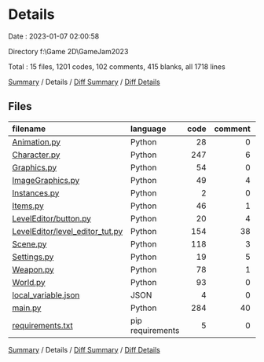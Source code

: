 # Details

Date : 2023-01-07 02:00:58

Directory f:\\Game 2D\\GameJam2023

Total : 15 files,  1201 codes, 102 comments, 415 blanks, all 1718 lines

[Summary](results.md) / Details / [Diff Summary](diff.md) / [Diff Details](diff-details.md)

## Files
| filename | language | code | comment | blank | total |
| :--- | :--- | ---: | ---: | ---: | ---: |
| [Animation.py](/Animation.py) | Python | 28 | 0 | 12 | 40 |
| [Character.py](/Character.py) | Python | 247 | 6 | 84 | 337 |
| [Graphics.py](/Graphics.py) | Python | 54 | 0 | 18 | 72 |
| [ImageGraphics.py](/ImageGraphics.py) | Python | 49 | 4 | 24 | 77 |
| [Instances.py](/Instances.py) | Python | 2 | 0 | 0 | 2 |
| [Items.py](/Items.py) | Python | 46 | 1 | 20 | 67 |
| [LevelEditor/button.py](/LevelEditor/button.py) | Python | 20 | 4 | 7 | 31 |
| [LevelEditor/level_editor_tut.py](/LevelEditor/level_editor_tut.py) | Python | 154 | 38 | 47 | 239 |
| [Scene.py](/Scene.py) | Python | 118 | 3 | 41 | 162 |
| [Settings.py](/Settings.py) | Python | 19 | 5 | 12 | 36 |
| [Weapon.py](/Weapon.py) | Python | 78 | 1 | 30 | 109 |
| [World.py](/World.py) | Python | 93 | 0 | 18 | 111 |
| [local_variable.json](/local_variable.json) | JSON | 4 | 0 | 0 | 4 |
| [main.py](/main.py) | Python | 284 | 40 | 101 | 425 |
| [requirements.txt](/requirements.txt) | pip requirements | 5 | 0 | 1 | 6 |

[Summary](results.md) / Details / [Diff Summary](diff.md) / [Diff Details](diff-details.md)